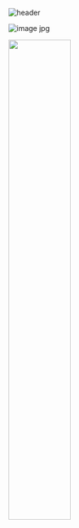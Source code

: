 ![header](https://capsule-render.vercel.app/api?type=waving&color=timeGradient&text=⛄️%20Snow%20Github&animation=fadeIn&fontSize=28&fontAlignY=35&fontAlign=50&height=150)

![image jpg](https://github.com/Snow0406/Snow0406/assets/87596507/5196def9-fb91-49fc-a44c-34952e4a661e)

<a href="s">
  <img src="https://github-readme-stats.vercel.app/api?username=Snow0406&theme=tokyonight&show_icons=true&text_color=e5e5f0&icon_color=707070&hide_border=true&count_private=true" width="49.2%" />

</a>
